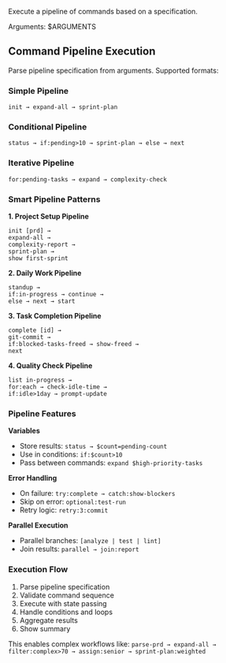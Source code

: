 Execute a pipeline of commands based on a specification.

Arguments: $ARGUMENTS

## Command Pipeline Execution

Parse pipeline specification from arguments. Supported formats:

### Simple Pipeline

`init → expand-all → sprint-plan`

### Conditional Pipeline

`status → if:pending>10 → sprint-plan → else → next`

### Iterative Pipeline

`for:pending-tasks → expand → complexity-check`

### Smart Pipeline Patterns

**1. Project Setup Pipeline**

```
init [prd] → 
expand-all → 
complexity-report → 
sprint-plan → 
show first-sprint
```

**2. Daily Work Pipeline**

```
standup →
if:in-progress → continue →
else → next → start
```

**3. Task Completion Pipeline**

```
complete [id] →
git-commit →
if:blocked-tasks-freed → show-freed →
next
```

**4. Quality Check Pipeline**

```
list in-progress →
for:each → check-idle-time →
if:idle>1day → prompt-update
```

### Pipeline Features

**Variables**

- Store results: `status → $count=pending-count`
- Use in conditions: `if:$count>10`
- Pass between commands: `expand $high-priority-tasks`

**Error Handling**

- On failure: `try:complete → catch:show-blockers`
- Skip on error: `optional:test-run`
- Retry logic: `retry:3:commit`

**Parallel Execution**

- Parallel branches: `[analyze | test | lint]`
- Join results: `parallel → join:report`

### Execution Flow

1. Parse pipeline specification
2. Validate command sequence
3. Execute with state passing
4. Handle conditions and loops
5. Aggregate results
6. Show summary

This enables complex workflows like:
`parse-prd → expand-all → filter:complex>70 → assign:senior → sprint-plan:weighted`
